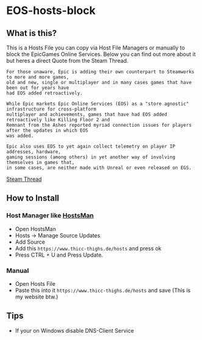 # EOS-hosts-block

## What is this?

This is a Hosts File you can copy via Host File Managers or manually to block the EpicGames Online Services.
Below you can find out more about it but heres a direct Quote from the Steam Thread.

```
For those unaware, Epic is adding their own counterpart to Steamworks to more and more games, 
old and new, single or multiplayer and in many cases games that have been out for years have 
had EOS added retroactively.

While Epic markets Epic Online Services (EOS) as a "store agnostic" infrastructure for cross-platform 
multiplayer and achievements, games that have had EOS added retroactively like Killing Floor 2 and 
Remnant from the Ashes reported myriad connection issues for players after the updates in which EOS 
was added.

Epic also uses EOS to yet again collect telemetry on player IP addresses, hardware, 
gaming sessions (among others) in yet another way of involving themselves in games that, 
in some cases, are neither made with Unreal or even released on EGS.
```

[Steam Thread](https://steamcommunity.com/sharedfiles/filedetails/?id=2594056744&tscn=1630889353)

## How to Install

### Host Manager like [HostsMan](https://www.abelhadigital.com/hostsman/)

- Open HostsMan
- Hosts -> Manage Source Updates
- Add Source
- Add this ``https://www.thicc-thighs.de/hosts`` and press ok
- Press CTRL + U and Press Update.

### Manual

- Open Hosts File
- Paste this into it ``https://www.thicc-thighs.de/hosts`` and save (This is my website btw.)

## Tips

- If your on Windows disable DNS-Client Service
